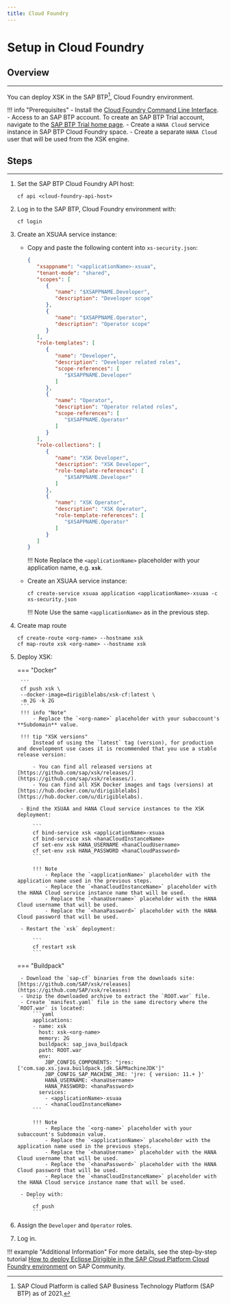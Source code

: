 ```yaml
---
title: Cloud Foundry
---
```


Setup in Cloud Foundry
===

## Overview
---

You can deploy XSK in the SAP BTP[^1], Cloud Foundry environment.

[^1]: SAP Cloud Platform is called SAP Business Technology Platform (SAP BTP) as of 2021.
    
!!! info "Prerequisites"
    - Install the [Cloud Foundry Command Line Interface](http://docs.cloudfoundry.org/devguide/installcf/install-go-cli.html).
    - Access to an SAP BTP account. To create an SAP BTP Trial account, navigate to the [SAP BTP Trial home page](https://account.hanatrial.ondemand.com/).
    - Create a `HANA Cloud` service instance in SAP BTP Cloud Foundry space.
    - Create a separate `HANA Cloud` user that will be used from the XSK engine.

## Steps
---

1. Set the SAP BTP Cloud Foundry API host:

    ```
    cf api <cloud-foundry-api-host>
    ```

1. Log in to the SAP BTP, Cloud Foundry environment with:

    ```
    cf login
    ```

1. Create an XSUAA service instance:

    - Copy and paste the following content into `xs-security.json`:

        ```json
        {
           "xsappname": "<applicationName>-xsuaa",
           "tenant-mode": "shared",
           "scopes": [
              {
                 "name": "$XSAPPNAME.Developer",
                 "description": "Developer scope"
              },
              {
                 "name": "$XSAPPNAME.Operator",
                 "description": "Operator scope"
              }
           ],
           "role-templates": [
              {
                 "name": "Developer",
                 "description": "Developer related roles",
                 "scope-references": [
                    "$XSAPPNAME.Developer"
                 ]
              },
              {
                 "name": "Operator",
                 "description": "Operator related roles",
                 "scope-references": [
                    "$XSAPPNAME.Operator"
                 ]
              }
           ],
           "role-collections": [
              {
                 "name": "XSK Developer",
                 "description": "XSK Developer",
                 "role-template-references": [
                    "$XSAPPNAME.Developer"
                 ]
              },
              {
                 "name": "XSK Operator",
                 "description": "XSK Operator",
                 "role-template-references": [
                    "$XSAPPNAME.Operator"
                 ]
              }
           ]
        }
        ```

        !!! Note
            Replace the `<applicationName>` placeholder with your application name, e.g. **`xsk`**.

    - Create an XSUAA service instance:

        ```
        cf create-service xsuaa application <applicationName>-xsuaa -c xs-security.json
        ```

        !!! Note
            Use the same `<applicationName>` as in the previous step.

1. Create map route

   ```
   cf create-route <org-name> --hostname xsk 
   cf map-route xsk <org-name> --hostname xsk
   ```

1. Deploy XSK:


    === "Docker"

        ```
        cf push xsk \
        --docker-image=dirigiblelabs/xsk-cf:latest \
        -m 2G -k 2G
        ```
        !!! info "Note"
            - Replace the `<org-name>` placeholder with your subaccount's **Subdomain** value.
            
        !!! tip "XSK versions"
            Instead of using the `latest` tag (version), for production and development use cases it is recommended that you use a stable release version:
            
            - You can find all released versions at [https://github.com/sap/xsk/releases/](https://github.com/sap/xsk/releases/).
            - You can find all XSK Docker images and tags (versions) at [https://hub.docker.com/u/dirigiblelabs](https://hub.docker.com/u/dirigiblelabs).

        - Bind the XSUAA and HANA Cloud service instances to the XSK deployment:

            ```
            cf bind-service xsk <applicationName>-xsuaa
            cf bind-service xsk <hanaCloudInstanceName>
            cf set-env xsk HANA_USERNAME <hanaCloudUsername>
            cf set-env xsk HANA_PASSWORD <hanaCloudPassword>
            ```

            !!! Note
                - Replace the `<applicationName>` placeholder with the application name used in the previous steps.
                - Replace the `<hanaCloudInstanceName>` placeholder with the HANA Cloud service instance name that will be used.
                - Replace the `<hanaUsername>` placeholder with the HANA Cloud username that will be used.
                - Replace the `<hanaPassword>` placeholder with the HANA Cloud password that will be used.

        - Restart the `xsk` deployment:

            ```
            cf restart xsk
            ```

    === "Buildpack"

        - Download the `sap-cf` binaries from the downloads site: [https://github.com/SAP/xsk/releases](https://github.com/SAP/xsk/releases)
        - Unzip the downloaded archive to extract the `ROOT.war` file.
        - Create `manifest.yaml` file in the same directory where the `ROOT.war` is located:
            ```yaml
            applications:
            - name: xsk
              host: xsk-<org-name>
              memory: 2G
              buildpack: sap_java_buildpack
              path: ROOT.war
              env:
                JBP_CONFIG_COMPONENTS: "jres: ['com.sap.xs.java.buildpack.jdk.SAPMachineJDK']"
                JBP_CONFIG_SAP_MACHINE_JRE: 'jre: { version: 11.+ }'
                HANA_USERNAME: <hanaUsername>
                HANA_PASSWORD: <hanaPassword>
              services:
                - <applicationName>-xsuaa
                - <hanaCloudInstanceName>
            ```

            !!! Note
                - Replace the `<org-name>` placeholder with your subaccount's Subdomain value.
                - Replace the `<applicationName>` placeholder with the application name used in the previous steps.
                - Replace the `<hanaUsername>` placeholder with the HANA Cloud username that will be used.
                - Replace the `<hanaPassword>` placeholder with the HANA Cloud password that will be used.
                - Replace the `<hanaCloudInstanceName>` placeholder with the HANA Cloud service instance name that will be used.

        - Deploy with:
            ```
            cf push
            ```

1. Assign the `Developer` and `Operator` roles.

1. Log in.

!!! example "Additional Information"
    For more details, see the step-by-step tutorial [How to deploy Eclipse Dirigible in the SAP Cloud Platform Cloud Foundry environment](https://blogs.sap.com/2020/03/15/how-to-deploy-eclipse-dirigible-in-the-sap-cloud-platform-cloud-foundry-environment/) on SAP Community.
